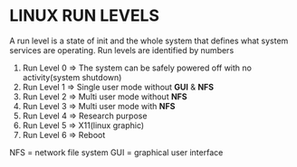 # LINUX RUN LEVELS
A run level is a state of init and the whole system that defines what system services are operating. Run levels are identified by numbers

1. Run Level 0 => The system can be safely powered off with no activity(system shutdown)
2. Run Level 1 => Single user mode without **GUI** & **NFS**
3. Run Level 2 => Multi user mode without **NFS**
4. Run Level 3 => Multi user mode with **NFS**
5. Run Level 4 => Research purpose
6. Run Level 5 => X11(linux graphic)
7. Run Level 6 => Reboot


NFS = network file system
GUI = graphical user interface
